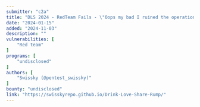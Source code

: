 ```yaml
---
submitter: "c2a"
title: "DLS 2024 - RedTeam Fails - \"Oops my bad I ruined the operation\""
date: "2024-01-15"
added: "2024-11-03"
description: ""
vulnerabilities: [
    "Red team"
]
programs: [
    "undisclosed"
]
authors: [
    "Swissky (@pentest_swissky)"
]
bounty: "undisclosed"
link: "https://swisskyrepo.github.io/Drink-Love-Share-Rump/"
---
```




